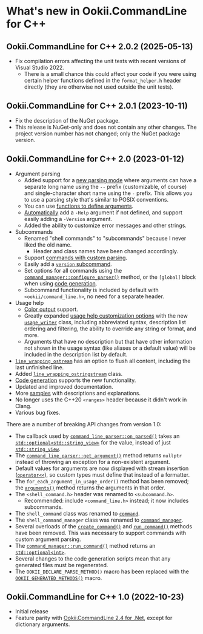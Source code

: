 # What's new in Ookii.CommandLine for C++

## Ookii.CommandLine for C++ 2.0.2 (2025-05-13)

- Fix compilation errors affecting the unit tests with recent versions of Visual Studio 2022.
  - There is a small chance this could affect your code if you were using certain helper functions
    defined in the `format_helper.h` header directly (they are otherwise not used outside the unit
    tests).

## Ookii.CommandLine for C++ 2.0.1 (2023-10-11)

- Fix the description of the NuGet package.
- This release is NuGet-only and does not contain any other changes. The project version number has
  not changed; only the NuGet package version.

## Ookii.CommandLine for C++ 2.0 (2023-01-12)

- Argument parsing
  - Added support for a [new parsing mode](Arguments.md#longshort-mode) where arguments can have a
    separate long name using the `--` prefix (customizable, of course) and single-character short
    name using the `-` prefix. This allows you to use a parsing style that's similar to POSIX
    conventions.
  - You can use [functions to define arguments](DefiningArguments.md#action-arguments).
  - [Automatically](DefiningArguments.md#automatic-arguments) add a `-Help` argument if not defined,
    and support easily adding a `-Version` argument.
  - Added the ability to customize error messages and other strings.
- Subcommands
  - Renamed "shell commands" to "subcommands" because I never liked the old name.
    - Header and class names have been changed accordingly.
  - Support [commands with custom parsing](Subcommands.md#custom-parsing).
  - Easily add a [`version` subcommand](Subcommands.md#automatic-commands).
  - Set options for all commands using the [`command_manager::configure_parser()`][] method, or the
    `[global]` block when using [code generation](Scripts.md).
  - Subcommand functionality is included by default with `<ookii/command_line.h>`, no need for a
    separate header.
- Usage help
  - [Color output](UsageHelp.md#color-output) support.
  - Greatly expanded [usage help customization options](UsageHelp.md#customizing-the-usage-help)
    with the new [`usage_writer`][] class, including abbreviated syntax, description
    list ordering and filtering, the ability to override any string or format, and more.
  - Arguments that have no description but that have other information not shown in the usage syntax
    (like aliases or a default value) will be included in the description list by default.
- [`line_wrapping_ostream`][] has an option to flush all content, including the last unfinished
  line.
- Added [`line_wrapping_ostringstream`][] class.
- [Code generation](Scripts.md) supports the new functionality.
- Updated and improved documentation.
- More [samples](../samples) with descriptions and explanations.
- No longer uses the C++20 `<ranges>` header because it didn't work in Clang.
- Various bug fixes.

There are a number of breaking API changes from version 1.0:

- The callback used by [`command_line_parser::on_parsed()`][] takes an [`std::optional<std::string_view>`][]
  for the value, instead of just [`std::string_view`][].
- The [`command_line_parser::get_argument()`][command_line_parser::get_argument()_0] method returns
  `nullptr` instead of throwing an exception for a non-existent argument.
- Default values for arguments are now displayed with stream insertion ([`operator<<`][]), so custom
  types must define that instead of a formatter.
- The `for_each_argument_in_usage_order()` method has been removed; the [`arguments()`][] method
  returns the arguments in that order.
- The `<shell_command.h>` header was renamed to `<subcommand.h>`.
  - Recommended: include `<command_line.h>` instead; it now includes subcommands.
- The `shell_command` class was renamed to [`command`][].
- The `shell_command_manager` class was renamed to [`command_manager`][].
- Several overloads of the [`create_command()`][create_command()_0] and
  [`run_command()`][run_command()_2] methods have been removed. This was necessary to support
  commands with custom argument parsing.
- The [`command_manager::run_command()`][command_manager::run_command()_1] method returns an
  [`std::optional<int>`][].
- Several changes to the code generation scripts mean that any generated files must be regenerated.
- The `OOKII_DECLARE_PARSE_METHOD()` macro has been replaced with the
  [`OOKII_GENERATED_METHODS()`][] macro.

## Ookii.CommandLine for C++ 1.0 (2022-10-23)

- Initial release
- Feature parity with [Ookii.CommandLine 2.4 for .Net](https://github.com/SvenGroot/Ookii.CommandLine),
  except for dictionary arguments.

[`arguments()`]: https://www.ookii.org/docs/commandline-cpp-2.0/classookii_1_1basic__command__line__parser.html#ab29d6b51c259b4c868f52501614c76ad
[`command_line_parser::on_parsed()`]: https://www.ookii.org/docs/commandline-cpp-2.0/classookii_1_1basic__command__line__parser.html#a57537539ada20410b66a2c61d9325db3
[`command_manager::configure_parser()`]: https://www.ookii.org/docs/commandline-cpp-2.0/classookii_1_1basic__command__manager.html#a1a68ed8729ad0dfa2300a2a74691a0c6
[`command_manager`]: https://www.ookii.org/docs/commandline-cpp-2.0/classookii_1_1basic__command__manager.html
[`command`]: https://www.ookii.org/docs/commandline-cpp-2.0/classookii_1_1basic__command.html
[`line_wrapping_ostream`]: https://www.ookii.org/docs/commandline-cpp-2.0/classookii_1_1basic__line__wrapping__ostream.html
[`line_wrapping_ostringstream`]: https://www.ookii.org/docs/commandline-cpp-2.0/classookii_1_1basic__line__wrapping__ostringstream.html
[`OOKII_GENERATED_METHODS()`]: https://www.ookii.org/docs/commandline-cpp-2.0/command__line__generated_8h.html#a53b626c1994f1addfd297da8072c76f4
[`operator<<`]: https://en.cppreference.com/w/cpp/io/basic_ostream/operator_ltlt2
[`std::optional<int>`]: https://en.cppreference.com/w/cpp/utility/optional
[`std::optional<std::string_view>`]: https://en.cppreference.com/w/cpp/utility/optional
[`std::string_view`]: https://en.cppreference.com/w/cpp/string/basic_string_view
[`usage_writer`]: https://www.ookii.org/docs/commandline-cpp-2.0/classookii_1_1basic__usage__writer.html
[command_line_parser::get_argument()_0]: https://www.ookii.org/docs/commandline-cpp-2.0/classookii_1_1basic__command__line__parser.html#a7ef5df2ce78ecb6f64d0b7ee21f48412
[command_manager::run_command()_1]: https://www.ookii.org/docs/commandline-cpp-2.0/classookii_1_1basic__command__manager.html#a4deb89f49a7ce6d03ed41cdbf8769d58
[create_command()_0]: https://www.ookii.org/docs/commandline-cpp-2.0/classookii_1_1basic__command__manager.html#ac15dc514b638e514036256a42aa0a353
[run_command()_2]: https://www.ookii.org/docs/commandline-cpp-2.0/classookii_1_1basic__command__manager.html#a4deb89f49a7ce6d03ed41cdbf8769d58
